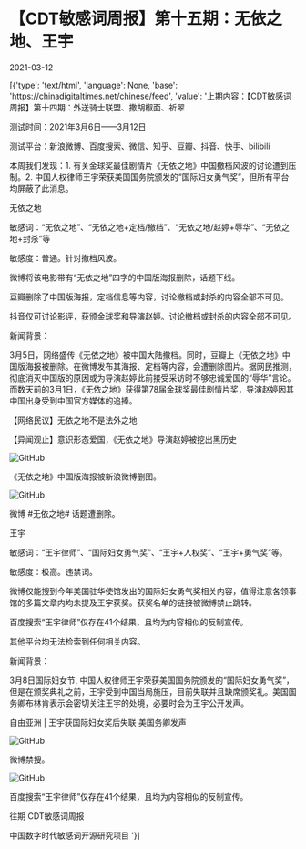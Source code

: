 # 【CDT敏感词周报】第十五期：无依之地、王宇

2021-03-12

[{'type': 'text/html', 'language': None, 'base': 'https://chinadigitaltimes.net/chinese/feed', 'value': '上期内容：【CDT敏感词周报】第十四期：外送骑士联盟、撒胡椒面、祈翠

测试时间：2021年3月6日——3月12日

测试平台：新浪微博、百度搜索、微信、知乎、豆瓣、抖音、快手、bilibili



本周我们发现：1. 有关金球奖最佳剧情片《无依之地》中国撤档风波的讨论遭到压制。2. 中国人权律师王宇荣获美国国务院颁发的“国际妇女勇气奖”，但所有平台均屏蔽了此消息。 



无依之地

敏感词：“无依之地”、“无依之地+定档/撤档”、“无依之地/赵婷+辱华”、“无依之地+封杀”等

敏感度：普通。针对撤档风波。



微博将该电影带有“无依之地”四字的中国版海报删除，话题下线。

豆瓣删除了中国版海报，定档信息等内容，讨论撤档或封杀的内容全部不可见。

抖音仅可讨论影评，获颁金球奖和导演赵婷。讨论撤档或封杀的内容全部不可见。



新闻背景：



3月5日，网络盛传《无依之地》被中国大陆撤档。同时，豆瓣上《无依之地》中国版海报被删除。在微博发布其海报、定档等内容，会遭删除图片。据网民推测，彻底消灭中国版的原因或为导演赵婷此前接受采访时不够忠诚爱国的“辱华”言论。而数天前的3月1日，《无依之地》获得第78届金球奖最佳剧情片奖，导演赵婷因其中国出身受到中国官方媒体的追捧。







【网络民议】无依之地不是法外之地





【异闻观止】意识形态爱国，《无依之地》导演赵婷被挖出黑历史





![GitHub](https://chinadigitaltimes.net/chinese/files/2021/03/无依之地1.png)

《无依之地》中国版海报被新浪微博删图。 

![GitHub](https://chinadigitaltimes.net/chinese/files/2021/03/微博无依之地.png)

微博 #无依之地# 话题遭删除。 



王宇

敏感词：“王宇律师”、“国际妇女勇气奖”、“王宇+人权奖”、“王宇+勇气奖”等。

敏感度：极高。违禁词。



微博仅能搜到今年美国驻华使馆发出的国际妇女勇气奖相关内容，值得注意各领事馆的多篇文章内均未提及王宇获奖。获奖名单的链接被微博禁止跳转。

百度搜索“王宇律师”仅存在41个结果，且均为内容相似的反制宣传。

其他平台均无法检索到任何相关内容。



新闻背景：



3月8日国际妇女节, 中国人权律师王宇荣获美国国务院颁发的“国际妇女勇气奖”，但是在颁奖典礼之前，王宇受到中国当局施压，目前失联并且缺席颁奖礼。美国国务卿布林肯表示会密切关注王宇的处境，必要时会为王宇公开发声。





自由亚洲 | 王宇获国际妇女奖后失联 美国务卿发声



![GitHub](https://chinadigitaltimes.net/chinese/files/2021/03/王宇微博2-1024x641.png)

微博禁搜。 

![GitHub](https://chinadigitaltimes.net/chinese/files/2021/03/王宇百度-1024x971.png)

 百度搜索“王宇律师”仅存在41个结果，且均为内容相似的反制宣传。 



往期 CDT敏感词周报 

中国数字时代敏感词开源研究项目 '}]